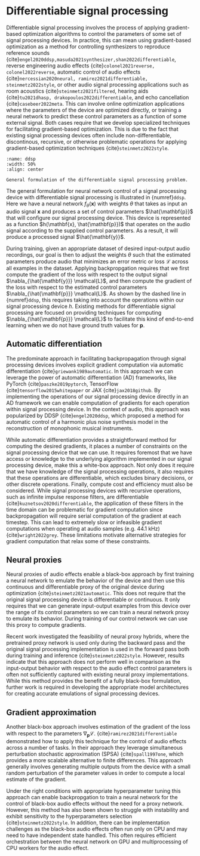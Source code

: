 # Differentiable signal processing

Differentiable signal processing involves the process of applying gradient-based optimization algorithms to control the parameters of some set of signal processing devices.
In practice, this can mean using gradient-based optimization as a method for controlling synthesizers to reproduce reference sounds {cite}`engel2020ddsp,masuda2021synthesizer,shan2022differentiable`, reverse engineering audio effects {cite}`colonel2021reverse, colonel2022reverse`, automatic control of audio effects {cite}`nercessian2020neural, ramirez2021differentiable, steinmetz2022style`, or other audio signal processing applications such as room acoustics {cite}`steinmetz2021filtered`, hearing aids {cite}`tu2021dhasp, drakopoulos2022differentiable`, and echo cancellation {cite}`casebeer2022meta`.
This can involve online optimization applications where the parameters of the device are optimized directly, or training a neural network to predict these control parameters as a function of some external signal. 
Both cases require that we develop specialized techniques for facilitating gradient-based optimization.
This is due to the fact that existing signal processing devices often include non-differentiable, discontinous, recursive, or otherwise problematic operations for applying gradient-based optimization techniques {cite}`steinmetz2022style`. 

```{figure} /assets/figures/ddsp.svg
:name: ddsp
:width: 50%
:align: center

General formulation of the differentiable signal processing problem.
```

The general formulation for neural network control of a signal processing device with differentiable signal processing is illustrated in {numref}`ddsp`. 
Here we have a neural network $f_\theta(\mathbf{x})$ with weights $\theta$ that takes as input an audio signal $\mathbf{x}$ and produces a set of control parameters $\hat{\mathbf{p}}$ that will configure our signal processing device. 
This device is represented as a function $h(\mathbf{x}, \hat{\mathbf{p}})$ that operates on the audio signal according to the supplied control parameters. 
As a result, it will produce a processed signal $\hat{\mathbf{y}}$. 

During training, given an appropriate dataset of desired input-output audio recordings, our goal is then to adjust the weights $\theta$ such that the estimated parameters produce audio that minimizes an error metric or loss $\mathcal{L}$ across all examples in the dataset. 
Applying backpropgation requires that we first compute the gradient of the loss with respect to the output signal $\nabla_{\hat{\mathbf{y}}} \mathcal{L}$, and then compute the gradient of the loss with respect to the estimated control parameters $\nabla_{\hat{\mathbf{p}}} \mathcal{L}$. As shown by the dashed line in {numref}`ddsp`, this requires taking into account the operations within our signal processing device $h$. 
Existing methods for differentiable signal processing are focused on providing techniques for computing $\nabla_{\hat{\mathbf{p}}} \mathcal{L}$ to facilitate this kind of end-to-end learning when we do not have ground truth values for $\mathbf{p}$.


## Automatic differentiation

The predominate approach in facilitating backpropagation through signal processing devices involves explicit gradient computation via automatic differentiation {cite}`griewank1989automatic`. 
In this approach we can leverage the power of automatic differentiation (AD) frameworks, like PyTorch {cite}`paszke2019pytorch`, TensorFlow {cite}`tensorflow2015whitepaper` or JAX {cite}`jax2018github`. 
By implementing the operations of our signal processing device directly in an AD framework we can enable computation of gradients for each operation within signal processing device.
In the context of audio, this approach was popularized by DDSP {cite}`engel2020ddsp`, which proposed a method for automatic control of a harmonic plus noise synthesis model in the reconstruction of monophonic musical instruments. 

While automatic differentiation provides a straightforward method for computing the desired gradients, it places a number of constraints on the signal processing device that we can use. 
It requires foremost that we have access or knowledge to the underlying algorithm implemented in our signal processing device, make this a white-box approach. 
Not only does it require that we have knowledge of the signal processing operations, it also requires that these operations are differentiable, which excludes binary decisions, or other discrete operations. 
Finally, compute cost and efficiency must also be considered. While signal processing devices with recursive operations, such as infinite impulse response filters, are differentiable {cite}`kuznetsov2020differentiable`, the application of these filters in the time domain can be problematic for gradient computation since backpropagation will require serial computation of the gradient at each timestep. This can lead to extremely slow or infeasible gradient computations when operating at audio samples (e.g. 44.1 kHz) {cite}`wright2022grey`.
These limitations motivate alternative strategies for gradient computation that relax some of these constraints.

## Neural proxies

Neural proxies of audio effects enable a black-box approach by first training a neural network to emulate the behavior of the device and then use this continuous and differentiable proxy of the original device during optimization {cite}`steinmetz2021automatic`. 
This does not require that the original signal processing device is differentiable or continuous. It only requires that we can generate input-output examples from this device over the range of its control parameters so we can train a neural network proxy to emulate its behavior.
During training of our control network we can use this proxy to compute gradients. 

Recent work investigated the feasibility of neural proxy hybrids, where the pretrained proxy network is used only during the backward pass and the original signal processing implementation is used in the forward pass both during training and inference {cite}`steinmetz2022style`. 
However, results indicate that this approach does not perform well in comparison as the input-output behavior with respect to the audio effect control parameters is often not sufficiently captured with existing neural proxy implementations. 
While this method provides the benefit of a fully black-box formulation, further work is required in developing the appropriate model architectures for creating accurate emulations of signal processing devices.

## Gradient approximation

Another black-box approach involves estimation of the gradient of the loss with respect to the parameters $\nabla_\mathbf{p} \mathcal{L}$.  {cite}`ramirez2021differentiable` demonstrated how to apply this technique for the control of audio effects across a number of tasks. In their approach they leverage simultaneous perturbation stochastic approximation (SPSA) {cite}`spall1997one`, which provides a more scalable alternative to finite differences.
This approach generally involves generating multiple outputs from the device with a small random perturbation of the parameter values in order to compute a local estimate of the gradient. 

Under the right conditions with appropriate hyperparameter tuning this approach can enable backpropgation to train a neural network for the control of black-box audio effects without the need for a proxy network. 
However, this method has also been shown to struggle with instability and exhibit sensitivity to the hyperparameters selection {cite}`steinmetz2022style`.
In addition, there can be implementation challenges as the black-box audio effects often run only on CPU and may need to have independent state handled. This often requires efficient orchestration between the neural network on GPU and multiprocessing of CPU workers for the audio effect. 